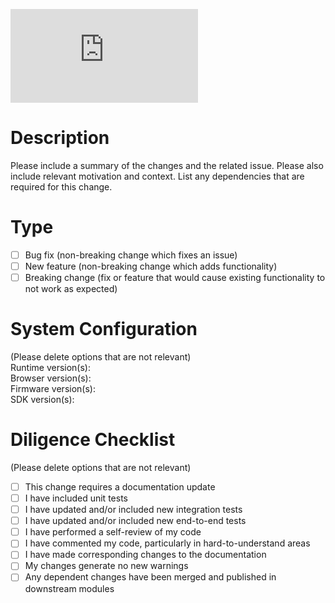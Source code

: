 <!-- Change the ## to your pull request number -->

![Coverage Badge](https://img.shields.io/endpoint?url=https://gist.githubusercontent.com/w4ll3/cce754d3a08b2a2402c54cb47d493944/raw/ssx__pull_##.json)

# Description

Please include a summary of the changes and the related issue. Please also include relevant motivation and context. List any dependencies that are required for this change.

# Type

- [ ] Bug fix (non-breaking change which fixes an issue)
- [ ] New feature (non-breaking change which adds functionality)
- [ ] Breaking change (fix or feature that would cause existing functionality to not work as expected)

# System Configuration

(Please delete options that are not relevant)  
Runtime version(s):  
Browser version(s):  
Firmware version(s):  
SDK version(s):

# Diligence Checklist

(Please delete options that are not relevant)

- [ ] This change requires a documentation update
- [ ] I have included unit tests
- [ ] I have updated and/or included new integration tests
- [ ] I have updated and/or included new end-to-end tests
- [ ] I have performed a self-review of my code
- [ ] I have commented my code, particularly in hard-to-understand areas
- [ ] I have made corresponding changes to the documentation
- [ ] My changes generate no new warnings
- [ ] Any dependent changes have been merged and published in downstream modules
